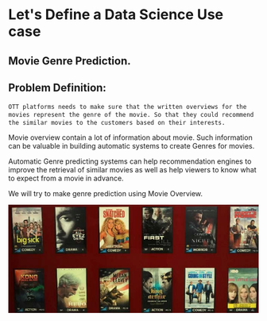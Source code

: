 # Let's Define a Data Science Use case 
## Movie Genre Prediction.

## Problem Definition:
    OTT platforms needs to make sure that the written overviews for the movies represent the genre of the movie. So that they could recommend the similar movies to the customers based on their interests.

Movie overview contain a lot of information about movie. Such information can be valuable in building automatic systems to create Genres for movies.

Automatic Genre predicting systems can help recommendation engines to improve the retrieval of similar movies as well as help viewers to know what to expect from a movie in advance.

We will try to make genre prediction using Movie Overview.

![Movies with different Genres](img_src/defining_use_case.png)